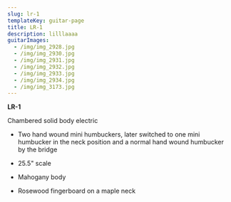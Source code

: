 ```yaml
---
slug: lr-1
templateKey: guitar-page
title: LR-1
description: lilllaaaa
guitarImages:
  - /img/img_2928.jpg
  - /img/img_2930.jpg
  - /img/img_2931.jpg
  - /img/img_2932.jpg
  - /img/img_2933.jpg
  - /img/img_2934.jpg
  - /img/img_3173.jpg
---
```

**LR-1**

Chambered solid body electric

- Two hand wound mini humbuckers, later switched to one mini humbucker in the neck position and a normal hand wound humbucker by the bridge

- 25.5" scale

- Mahogany body

- Rosewood fingerboard on a maple neck
